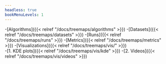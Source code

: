 ```yaml
---
headless: true
bookMenuLevels: 1
---
```


 -[Algorithms]({{< relref "/docs/treemaps/algorithms" >}})
 -[Datasets]({{< relref "/docs/treemaps/datasets" >}})
 -[Runs]({{< relref "/docs/treemaps/runs" >}})
 -[Metrics]({{< relref "/docs/treemaps/metrics" >}})
 -[Visualizations]({{< relref "/docs/treemaps/vis/" >}})  
   -[1. KDE plots]({{< relref "/docs/treemaps/vis/kde" >}})
   -[2. Videos]({{< relref "/docs/treemaps/vis/videos" >}})


 <!-- - [**Example Site**]({{< relref "/docs/example" >}})
 - [Table of Contents]({{< relref "/docs/example/table-of-contents" >}})
   - [With ToC]({{< relref "/docs/example/table-of-contents/with-toc" >}})
   - [Without ToC]({{< relref "/docs/example/table-of-contents/without-toc" >}})
 - [2nd]({{< relref "/docs/example/2nd" >}})
   - [3rd]({{< relref "/docs/example/2nd/3rd" >}})
     - [4th]({{< relref "/docs/example/2nd/3rd/4th" >}})  
 - **Shortcodes**
 - [Buttons]({{< relref "/docs/shortcodes/buttons" >}})
 - [Columns]({{< relref "/docs/shortcodes/columns" >}})
 - [Expand]({{< relref "/docs/shortcodes/expand" >}})
 - [Hints]({{< relref "/docs/shortcodes/hints" >}})
 - [Katex]({{< relref "/docs/shortcodes/katex" >}})
 - [Mermaid]({{< relref "/docs/shortcodes/mermaid" >}})
 - [Tabs]({{< relref "/docs/shortcodes/tabs" >}})  
 - [**Blog**]({{< relref "/posts" >}}) -->
